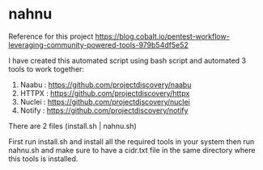 # nahnu

Reference for this project 
https://blog.cobalt.io/pentest-workflow-leveraging-community-powered-tools-979b54df5e52

I have created this automated script using bash script and automated 3 tools to work together:

1. Naabu : https://github.com/projectdiscovery/naabu
2. HTTPX : https://github.com/projectdiscovery/httpx
3. Nuclei : https://github.com/projectdiscovery/nuclei
4. Notify : https://github.com/projectdiscovery/notify

There are 2 files (install.sh | nahnu.sh) 

First run install.sh and install all the required tools in your system then run nahnu.sh and make sure to have a cidr.txt file in the same directory where this tools is installed.
